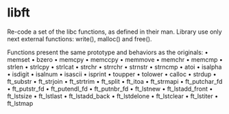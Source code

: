 # libft
 
Re-code a set of the libc functions, as defined in their man. Library use only next external functions: write(), malloc() and free().

Functions present the same prototype and behaviors as the originals:
• memset
• bzero
• memcpy
• memccpy
• memmove
• memchr
• memcmp
• strlen
• strlcpy
• strlcat
• strchr
• strrchr
• strnstr
• strncmp
• atoi
• isalpha
• isdigit
• isalnum
• isascii
• isprint
• toupper
• tolower
• calloc
• strdup
• ft_substr
• ft_strjoin
• ft_strtrim
• ft_split
• ft_itoa
• ft_strmapi
• ft_putchar_fd
• ft_putstr_fd
• ft_putendl_fd
• ft_putnbr_fd
• ft_lstnew
• ft_lstadd_front
• ft_lstsize
• ft_lstlast
• ft_lstadd_back
• ft_lstdelone
• ft_lstclear
• ft_lstiter
• ft_lstmap
